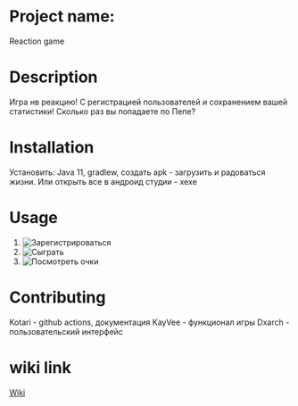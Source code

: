 ﻿# Project name:
 Reaction game
 # Description
 Игра нв реакцию! С регистрацией пользователей и сохранением вашей статистики! Сколько раз вы попадаете по Пепе?
 # Installation
 Установить: Java 11, gradlew, создать apk - загрузить и радоваться жизни. Или открыть все в андроид студии - хехе
 # Usage
 1) ![Зарегистрироваться](https://github.com/pmvs2022/labrabota11-gr13b-meme-makers/raw/tree/main/pics/registration.jpg)
 2) ![Сыграть](https://github.com/pmvs2022/labrabota11-gr13b-meme-makers/raw/tree/main/pics/process.jpg)
 3) ![Посмотреть очки](https://github.com/pmvs2022/labrabota11-gr13b-meme-makers/raw/tree/main/pics/score.jpg)
 # Contributing
Kotari - github actions, документация
KayVee - функционал игры
Dxarch - пользовательский интерфейс
# wiki link
[Wiki](https://github.com/pmvs2022/labrabota11-gr13b-meme-makers.wiki.git)
